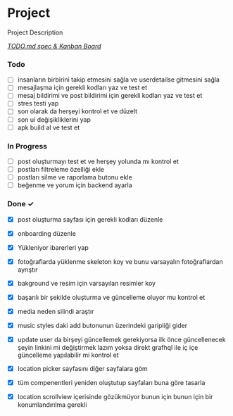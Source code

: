 # Project

Project Description

<em>[TODO.md spec & Kanban Board](https://bit.ly/3fCwKfM)</em>

### Todo

- [ ] insanların birbirini takip etmesini sağla ve userdetailse gitmesini sağla  
- [ ] mesajlaşma için gerekli kodları yaz ve test et  
- [ ] mesaj bildirimi ve post bildirimi  için gerekli kodları yaz ve test et  
- [ ] stres testi yap  
- [ ] son olarak da herşeyi kontrol et ve düzelt  
- [ ] son ui değişikliklerini yap  
- [ ] apk build al ve test et  

### In Progress

- [ ] post oluşturmayı test et ve herşey yolunda mı kontrol et  
- [ ] postları filtreleme özelliği ekle  
- [ ] postları silme ve raporlama butonu ekle  
- [ ] beğenme ve yorum için backend ayarla  

### Done ✓

- [x] post oluşturma sayfası için gerekli kodları düzenle  
- [x] onboarding düzenle  
- [x] Yükleniyor ibarerleri yap  
- [x] fotoğraflarda yüklenme skeleton koy ve bunu varsayalın fotoğraflardan ayrıştır  
- [x] bakground ve resim için varsayılan resimler koy  
- [x] başarılı bir şekilde oluşturma ve güncelleme oluyor mu kontrol et  
- [x] media neden silindi araştır  
- [x] music styles daki add butonunun üzerindeki garipliği gider  
- [x] update user da birşeyi güncellemek gerekiyorsa ilk önce güncellenecek şeyin linkini mi değiştirmek lazım yoksa direkt grafhql ile iç içe güncelleme yapılabilir mi kontrol et  
- [x] location picker sayfasını diğer sayfalara göm  
- [x] tüm compenentleri yeniden oluştutup sayfaları buna göre tasarla  
- [x] location scrollview içerisinde gözükmüyor bunun için bunun için bir konumlandırılma gerekli  

